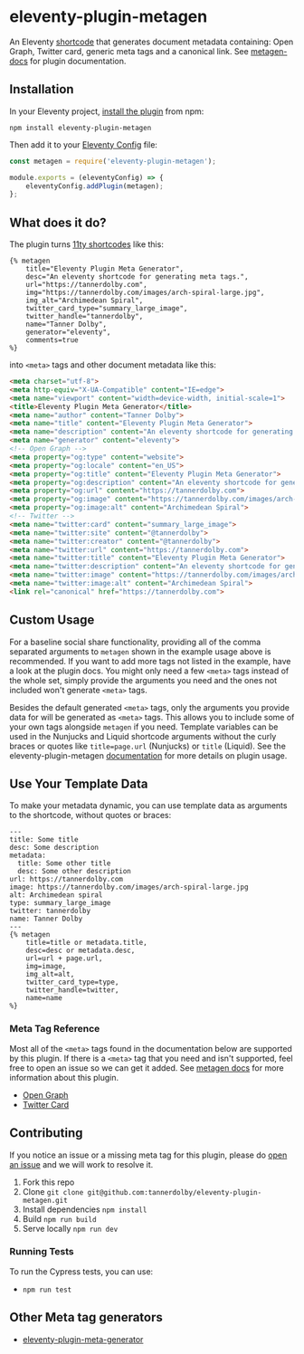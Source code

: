 # eleventy-plugin-metagen
An Eleventy [shortcode](https://www.11ty.dev/docs/shortcodes/) that generates document metadata containing: Open Graph, Twitter card, generic meta tags and a canonical link. See [metagen-docs](https://github.com/tannerdolby/metagen-docs) for plugin documentation.

## Installation
In your Eleventy project, [install the plugin](https://www.npmjs.com/package/eleventy-plugin-metagen) from npm:

```
npm install eleventy-plugin-metagen
```

Then add it to your [Eleventy Config](https://www.11ty.dev/docs/config/) file:

```js
const metagen = require('eleventy-plugin-metagen');

module.exports = (eleventyConfig) => {
    eleventyConfig.addPlugin(metagen);
};
```

## What does it do?
The plugin turns [11ty shortcodes](https://www.11ty.dev/docs/shortcodes/) like this:

```nunjucks
{% metagen
    title="Eleventy Plugin Meta Generator",
    desc="An eleventy shortcode for generating meta tags.",
    url="https://tannerdolby.com",
    img="https://tannerdolby.com/images/arch-spiral-large.jpg",
    img_alt="Archimedean Spiral",
    twitter_card_type="summary_large_image",
    twitter_handle="tannerdolby",
    name="Tanner Dolby",
    generator="eleventy",
    comments=true
%}
```
into `<meta>` tags and other document metadata like this:

```html
<meta charset="utf-8">
<meta http-equiv="X-UA-Compatible" content="IE=edge">
<meta name="viewport" content="width=device-width, initial-scale=1">
<title>Eleventy Plugin Meta Generator</title>
<meta name="author" content="Tanner Dolby">
<meta name="title" content="Eleventy Plugin Meta Generator">
<meta name="description" content="An eleventy shortcode for generating meta tags.">
<meta name="generator" content="eleventy">
<!-- Open Graph -->
<meta property="og:type" content="website">
<meta property="og:locale" content="en_US">
<meta property="og:title" content="Eleventy Plugin Meta Generator">
<meta property="og:description" content="An eleventy shortcode for generating meta tags.">
<meta property="og:url" content="https://tannerdolby.com">
<meta property="og:image" content="https://tannerdolby.com/images/arch-spiral-large.jpg">
<meta property="og:image:alt" content="Archimedean Spiral">
<!-- Twitter -->
<meta name="twitter:card" content="summary_large_image">
<meta name="twitter:site" content="@tannerdolby">
<meta name="twitter:creator" content="@tannerdolby">
<meta name="twitter:url" content="https://tannerdolby.com">
<meta name="twitter:title" content="Eleventy Plugin Meta Generator">
<meta name="twitter:description" content="An eleventy shortcode for generating meta tags.">
<meta name="twitter:image" content="https://tannerdolby.com/images/arch-spiral-large.jpg">
<meta name="twitter:image:alt" content="Archimedean Spiral">
<link rel="canonical" href="https://tannerdolby.com">
```

## Custom Usage
For a baseline social share functionality, providing all of the comma separated arguments to `metagen` shown in the example usage above is recommended. If you want to add more tags not listed in the example, have a look at the plugin docs. You might only need a few `<meta>` tags instead of the whole set, simply provide the arguments you need and the ones not included won't generate `<meta>` tags.

Besides the default generated `<meta>` tags, only the arguments you provide data for will be generated as `<meta>` tags. This allows you to include some of your own tags alongside `metagen` if you need. Template variables can be used in the Nunjucks and Liquid shortcode arguments without the curly braces or quotes like `title=page.url` (Nunjucks) or `title` (Liquid). See the eleventy-plugin-metagen [documentation](https://metagendocs.netlify.app/) for more details on plugin usage.

## Use Your Template Data
To make your metadata dynamic, you can use template data as arguments to the shortcode, without quotes or braces:

```nunjucks
---
title: Some title
desc: Some description
metadata:
  title: Some other title
  desc: Some other description
url: https://tannerdolby.com
image: https://tannerdolby.com/images/arch-spiral-large.jpg
alt: Archimedean spiral
type: summary_large_image 
twitter: tannerdolby
name: Tanner Dolby
---
{% metagen
    title=title or metadata.title,
    desc=desc or metadata.desc,
    url=url + page.url,
    img=image,
    img_alt=alt,
    twitter_card_type=type,
    twitter_handle=twitter,
    name=name
%}
```

### Meta Tag Reference
Most all of the `<meta>` tags found in the documentation below are supported by this plugin. If there is a `<meta>` tag that you need and isn't supported, feel free to open an issue so we can get it added. See [metagen docs](https://metagendocs.netlify.app/) for more information about this plugin.

- [Open Graph](https://ogp.me/)
- [Twitter Card](https://developer.twitter.com/en/docs/twitter-for-websites/cards/overview/markup)

## Contributing
If you notice an issue or a missing meta tag for this plugin, please do [open an issue](https://github.com/tannerdolby/eleventy-plugin-metagen/issues) and we will work to resolve it. 

1. Fork this repo
2. Clone `git clone git@github.com:tannerdolby/eleventy-plugin-metagen.git`
3. Install dependencies `npm install`
4. Build `npm run build`
5. Serve locally `npm run dev`

### Running Tests
To run the Cypress tests, you can use:
- `npm run test`

## Other Meta tag generators
- [eleventy-plugin-meta-generator](https://github.com/Ryuno-Ki/eleventy-plugin-meta-generator)